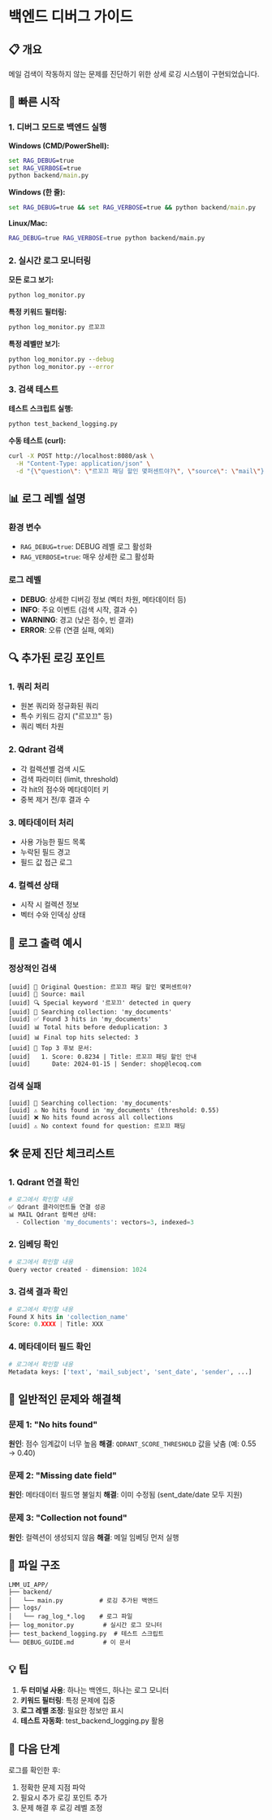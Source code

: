 # 백엔드 디버그 가이드

## 📋 개요
메일 검색이 작동하지 않는 문제를 진단하기 위한 상세 로깅 시스템이 구현되었습니다.

## 🚀 빠른 시작

### 1. 디버그 모드로 백엔드 실행

**Windows (CMD/PowerShell):**
```cmd
set RAG_DEBUG=true
set RAG_VERBOSE=true
python backend/main.py
```

**Windows (한 줄):**
```cmd
set RAG_DEBUG=true && set RAG_VERBOSE=true && python backend/main.py
```

**Linux/Mac:**
```bash
RAG_DEBUG=true RAG_VERBOSE=true python backend/main.py
```

### 2. 실시간 로그 모니터링

**모든 로그 보기:**
```cmd
python log_monitor.py
```

**특정 키워드 필터링:**
```cmd
python log_monitor.py 르꼬끄
```

**특정 레벨만 보기:**
```cmd
python log_monitor.py --debug
python log_monitor.py --error
```

### 3. 검색 테스트

**테스트 스크립트 실행:**
```cmd
python test_backend_logging.py
```

**수동 테스트 (curl):**
```bash
curl -X POST http://localhost:8080/ask \
  -H "Content-Type: application/json" \
  -d "{\"question\": \"르꼬끄 패딩 할인 몇퍼센트야?\", \"source\": \"mail\"}"
```

## 📊 로그 레벨 설명

### 환경 변수
- `RAG_DEBUG=true`: DEBUG 레벨 로그 활성화
- `RAG_VERBOSE=true`: 매우 상세한 로그 활성화

### 로그 레벨
- **DEBUG**: 상세한 디버깅 정보 (벡터 차원, 메타데이터 등)
- **INFO**: 주요 이벤트 (검색 시작, 결과 수)
- **WARNING**: 경고 (낮은 점수, 빈 결과)
- **ERROR**: 오류 (연결 실패, 예외)

## 🔍 추가된 로깅 포인트

### 1. 쿼리 처리
- 원본 쿼리와 정규화된 쿼리
- 특수 키워드 감지 ("르꼬끄" 등)
- 쿼리 벡터 차원

### 2. Qdrant 검색
- 각 컬렉션별 검색 시도
- 검색 파라미터 (limit, threshold)
- 각 hit의 점수와 메타데이터 키
- 중복 제거 전/후 결과 수

### 3. 메타데이터 처리
- 사용 가능한 필드 목록
- 누락된 필드 경고
- 필드 값 접근 로그

### 4. 컬렉션 상태
- 시작 시 컬렉션 정보
- 벡터 수와 인덱싱 상태

## 📝 로그 출력 예시

### 정상적인 검색
```
[uuid] 📨 Original Question: 르꼬끄 패딩 할인 몇퍼센트야?
[uuid] 📁 Source: mail
[uuid] 🔍 Special keyword '르꼬끄' detected in query
[uuid] 🔎 Searching collection: 'my_documents'
[uuid] ✅ Found 3 hits in 'my_documents'
[uuid] 📊 Total hits before deduplication: 3
[uuid] 📊 Final top hits selected: 3
[uuid] 🎯 Top 3 후보 문서:
[uuid]   1. Score: 0.8234 | Title: 르꼬끄 패딩 할인 안내
[uuid]      Date: 2024-01-15 | Sender: shop@lecoq.com
```

### 검색 실패
```
[uuid] 🔎 Searching collection: 'my_documents'
[uuid] ⚠️ No hits found in 'my_documents' (threshold: 0.55)
[uuid] ❌ No hits found across all collections
[uuid] ⚠️ No context found for question: 르꼬끄 패딩
```

## 🛠️ 문제 진단 체크리스트

### 1. Qdrant 연결 확인
```python
# 로그에서 확인할 내용
✅ Qdrant 클라이언트들 연결 성공
📊 MAIL Qdrant 컬렉션 상태:
  - Collection 'my_documents': vectors=3, indexed=3
```

### 2. 임베딩 확인
```python
# 로그에서 확인할 내용
Query vector created - dimension: 1024
```

### 3. 검색 결과 확인
```python
# 로그에서 확인할 내용
Found X hits in 'collection_name'
Score: 0.XXXX | Title: XXX
```

### 4. 메타데이터 필드 확인
```python
# 로그에서 확인할 내용
Metadata keys: ['text', 'mail_subject', 'sent_date', 'sender', ...]
```

## 🐛 일반적인 문제와 해결책

### 문제 1: "No hits found"
**원인**: 점수 임계값이 너무 높음
**해결**: `QDRANT_SCORE_THRESHOLD` 값을 낮춤 (예: 0.55 → 0.40)

### 문제 2: "Missing date field"
**원인**: 메타데이터 필드명 불일치
**해결**: 이미 수정됨 (sent_date/date 모두 지원)

### 문제 3: "Collection not found"
**원인**: 컬렉션이 생성되지 않음
**해결**: 메일 임베딩 먼저 실행

## 📂 파일 구조

```
LMM_UI_APP/
├── backend/
│   └── main.py          # 로깅 추가된 백엔드
├── logs/
│   └── rag_log_*.log    # 로그 파일
├── log_monitor.py        # 실시간 로그 모니터
├── test_backend_logging.py  # 테스트 스크립트
└── DEBUG_GUIDE.md        # 이 문서
```

## 💡 팁

1. **두 터미널 사용**: 하나는 백엔드, 하나는 로그 모니터
2. **키워드 필터링**: 특정 문제에 집중
3. **로그 레벨 조정**: 필요한 정보만 표시
4. **테스트 자동화**: test_backend_logging.py 활용

## 🔄 다음 단계

로그를 확인한 후:
1. 정확한 문제 지점 파악
2. 필요시 추가 로깅 포인트 추가
3. 문제 해결 후 로깅 레벨 조정